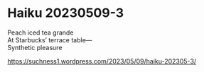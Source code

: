 # Haiku 20230509-3  
Peach iced tea grande   
At Starbucks’ terrace table—  
Synthetic pleasure  
  
https://suchness1.wordpress.com/2023/05/09/haiku-202305-3/